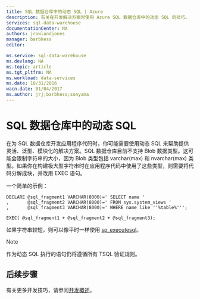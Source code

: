 ```yaml
---
title: SQL 数据仓库中的动态 SQL | Azure
description: 有关在开发解决方案时使用 Azure SQL 数据仓库中的动态 SQL 的技巧。
services: sql-data-warehouse
documentationCenter: NA
authors: jrowlandjones
manager: barbkess
editor: 

ms.service: sql-data-warehouse
ms.devlang: NA
ms.topic: article
ms.tgt_pltfrm: NA
ms.workload: data-services
ms.date: 10/31/2016
wacn.date: 01/04/2017
ms.author: jrj;barbkess;sonyama
---
```


# SQL 数据仓库中的动态 SQL
在为 SQL 数据仓库开发应用程序代码时，你可能需要使用动态 SQL 来帮助提供灵活、泛型、模块化的解决方案。SQL 数据仓库目前不支持 Blob 数据类型。这可能会限制字符串的大小，因为 Blob 类型包括 varchar(max) 和 nvarchar(max) 类型。如果你在构建极大型字符串时在应用程序代码中使用了这些类型，则需要将代码分解成块，并改用 EXEC 语句。

一个简单的示例：

    DECLARE @sql_fragment1 VARCHAR(8000)=' SELECT name '
    ,       @sql_fragment2 VARCHAR(8000)=' FROM sys.system_views '
    ,       @sql_fragment3 VARCHAR(8000)=' WHERE name like ''%table%''';

    EXEC( @sql_fragment1 + @sql_fragment2 + @sql_fragment3);

如果字符串较短，则可以像平时一样使用 [sp\_executesql][sp_executesql]。

> [!NOTE]
> 作为动态 SQL 执行的语句仍将遵循所有 TSQL 验证规则。

## 后续步骤
有关更多开发技巧，请参阅[开发概述][development overview]。

<!--Image references-->

<!--Article references-->
[development overview]: ./sql-data-warehouse-overview-develop.md

<!--MSDN references-->
[sp_executesql]: https://msdn.microsoft.com/zh-cn/library/ms188001.aspx

<!--Other Web references-->

<!---HONumber=Mooncake_Quality_Review_0104_2017-->